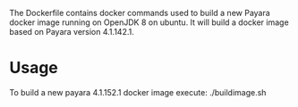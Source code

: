 The Dockerfile contains docker commands used to build a new Payara docker image running on OpenJDK 8 on ubuntu. It will build a docker image based on Payara version 4.1.142.1.

Usage
=====

To build a new payara 4.1.152.1 docker image execute: ./buildimage.sh
